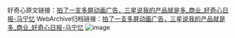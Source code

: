 好奇心原文链接：[拍了一支多屏动画广告，三星说我的产品就是多_商业_好奇心日报-马宁忆](https://www.qdaily.com/articles/4516.html)
WebArchive归档链接：[拍了一支多屏动画广告，三星说我的产品就是多_商业_好奇心日报-马宁忆](http://web.archive.org/web/20190623161248/https://www.qdaily.com/articles/4516.html)
![image](http://ww3.sinaimg.cn/large/007d5XDply1g3w3vw088dj30u02yi1kx)